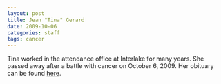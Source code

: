 ```yaml
---
layout: post
title: Jean "Tina" Gerard
date: 2009-10-06
categories: staff
tags: cancer
---
```

Tina worked in the attendance office at Interlake for many years. She passed away after a battle with cancer on October 6, 2009. Her obituary can be found [here](http://tinyurl.com/m8gwxk8).

